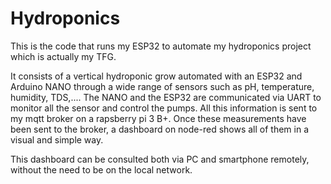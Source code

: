 # Hydroponics

This is the code that runs my ESP32 to automate my hydroponics project which is actually my TFG.

It consists of a vertical hydroponic grow automated with an ESP32 and Arduino NANO through a wide range of sensors such as pH, temperature, humidity, TDS,....
The NANO and the ESP32 are communicated via UART to monitor all the sensor and control the pumps. All this information is sent to my mqtt broker on a rapsberry pi 3 B+. Once these measurements have been sent to the broker, a dashboard on node-red shows all of them in a visual and simple way. 

This dashboard can be consulted both via PC and smartphone remotely, without the need to be on the local network.
